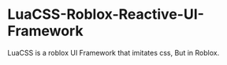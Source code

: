 # LuaCSS-Roblox-Reactive-UI-Framework
LuaCSS is a roblox UI Framework that imitates css, But in Roblox.
